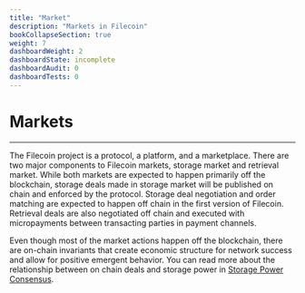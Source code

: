 ```yaml
---
title: "Market"
description: "Markets in Filecoin"
bookCollapseSection: true
weight: 7
dashboardWeight: 2
dashboardState: incomplete
dashboardAudit: 0
dashboardTests: 0
---
```


# Markets
---

The Filecoin project is a protocol, a platform, and a marketplace. There are two major components to Filecoin markets, storage market and retrieval market. While both markets are expected to happen primarily off the blockchain, storage deals made in storage market will be published on chain and enforced by the protocol. Storage deal negotiation and order matching are expected to happen off chain in the first version of Filecoin. Retrieval deals are also negotiated off chain and executed with micropayments between transacting parties in payment channels.

Even though most of the market actions happen off the blockchain, there are on-chain invariants that create economic structure for network success and allow for positive emergent behavior. You can read more about the
relationship between on chain deals and storage power in [Storage Power Consensus](storage_power_consensus).
